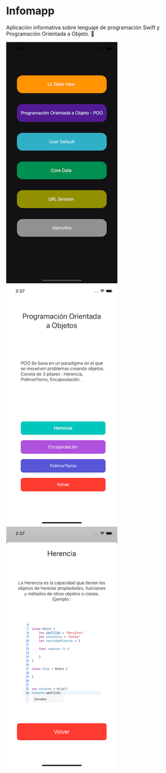 # Infomapp

Aplicación informativa sobre lenguaje de programación Swift y Programación Orientada a Objeto. :iphone: 


 ![landing](images/inicio.png)
 ![landing](images/Poo.png)
 ![landing](images/herencia.png)

